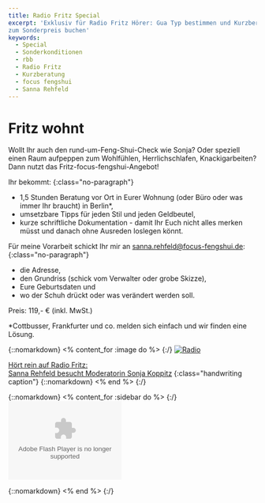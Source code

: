 ```yaml
---
title: Radio Fritz Special
excerpt: 'Exklusiv für Radio Fritz Hörer: Gua Typ bestimmen und Kurzberatung
zum Sonderpreis buchen'
keywords:
  - Special
  - Sonderkonditionen
  - rbb
  - Radio Fritz
  - Kurzberatung
  - focus fengshui
  - Sanna Rehfeld
---
```


# Fritz wohnt

Wollt Ihr auch den rund-um-Feng-Shui-Check wie Sonja?
Oder speziell einen Raum aufpeppen zum Wohlfühlen, Herrlichschlafen, Knackigarbeiten?
Dann nutzt das Fritz-focus-fengshui-Angebot!

Ihr bekommt:
{:class="no-paragraph"}

- 1,5 Stunden Beratung vor Ort in Eurer Wohnung (oder Büro oder was immer Ihr braucht) in Berlin*,
- umsetzbare Tipps für jeden Stil und jeden Geldbeutel,
- kurze schriftliche Dokumentation - damit Ihr Euch nicht alles merken müsst und danach ohne Ausreden loslegen könnt.

Für meine Vorarbeit schickt Ihr mir an <sanna.rehfeld@focus-fengshui.de>:
{:class="no-paragraph"}

- die Adresse,
- den Grundriss (schick vom Verwalter oder grobe Skizze),
- Eure Geburtsdaten und
- wo der Schuh drückt oder was verändert werden soll.

Preis: 119,- € (inkl. MwSt.)

*Cottbusser, Frankfurter und co. melden sich einfach und wir finden eine Lösung.


{::nomarkdown}
<% content_for :image do %>
{:/}
<a href="http://www.fritz.de/neues_wort/aktuell/aktionen_und_events/d/wohnen/fritzwohnt.html"><img src="/images/radio.jpg" alt="Radio"></a>

<a href="http://www.fritz.de/neues_wort/aktuell/aktionen_und_events/d/wohnen/fritzwohnt.html">
Hört rein auf Radio Fritz:<br>
Sanna Rehfeld besucht Moderatorin Sonja Koppitz</a>
{:class="handwriting caption"}
{::nomarkdown}
<% end %>
{:/}

{::nomarkdown}
<% content_for :sidebar do %>
{:/}
<embed type="application/x-shockwave-flash"
src="http://www.fritz.de/fri/js/mediaplayer/player.swf" width="230"
height="159" style="undefined" id="mpl" name="mpl" quality="high"
allowfullscreen="true" allowscriptaccess="always" wmode="opaque"
flashvars="skin=http://www.fritz.de/fri/js/mediaplayer/skins/fritzSkin/fritzSkin.xml&amp;streamer=rtmp://ondemand.rbb-online.de/ondemand&amp;file=/frz/vj/2012/03/feng_shui.mp4&amp;image=http://www.fritz.de/etc/medialib/rbb/fri/bilder/beitraege/media/fritz_tv/vorschau_sonja_feng.file.407.229.jpg">

{::nomarkdown}
<% end %>
{:/}
